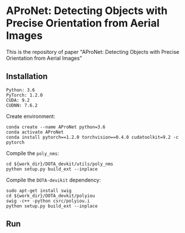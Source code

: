 # AProNet: Detecting Objects with Precise Orientation from Aerial Images
This is the repository of paper "AProNet: Detecting Objects with Precise Orientation from Aerial Images"
## Installation
```
Python: 3.6  
PyTorch: 1.2.0
CUDA: 9.2    
CUDNN: 7.6.2  
```
Create environment:    

    conda create --name AProNet python=3.6
    conda activate AProNet
    conda install pytorch==1.2.0 torchvision==0.4.0 cudatoolkit=9.2 -c pytorch
       
Compile the `poly_nms`:    

    cd ${work_dir}/DOTA_devkit/utils/poly_nms  
    python setup.py build_ext --inplace  

Compile the `DOTA-devikit` dependency:   

    sudo apt-get install swig  
    cd ${work_dir}/DOTA_devkit/polyiou  
    swig -c++ -python csrc/polyiou.i  
    python setup.py build_ext --inplace  

## Run

